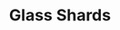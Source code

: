 ---
templateKey: blog-post
featuredpost: false
featuredimage: /assets/Glass_Shards.png
title: Glass Shards
description: Artifacts
testfield: 236
---